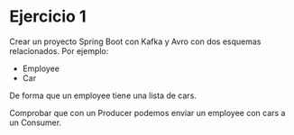 # Ejercicio 1

Crear un proyecto Spring Boot con Kafka y Avro con dos esquemas relacionados. Por ejemplo:

* Employee
* Car

De forma que un employee tiene una lista de cars.

Comprobar que con un Producer podemos enviar un employee con cars a un Consumer.